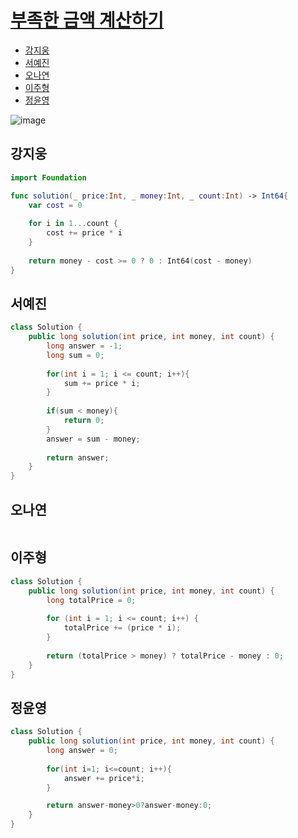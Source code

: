 
# [부족한 금액 계산하기](https://programmers.co.kr/learn/courses/30/lessons/82612)

- [강지웅](#강지웅)
- [서예진](#서예진)
- [오나연](#오나연)
- [이주형](#이주형)
- [정윤영](#정윤영)

![image](https://user-images.githubusercontent.com/56468120/164585500-bc7c45f8-7694-4ad0-8173-2ed59b3f23a3.png)

## 강지웅
```swift
import Foundation

func solution(_ price:Int, _ money:Int, _ count:Int) -> Int64{
    var cost = 0
    
    for i in 1...count {
        cost += price * i
    }
    
    return money - cost >= 0 ? 0 : Int64(cost - money)
}
```
## 서예진
```java
class Solution {
    public long solution(int price, int money, int count) {
        long answer = -1;
        long sum = 0;
        
        for(int i = 1; i <= count; i++){
            sum += price * i;
        }
        
        if(sum < money){
            return 0;
        }
        answer = sum - money;
        
        return answer;
    }
}
```

## 오나연
```java

```

## 이주형
```java
class Solution {
    public long solution(int price, int money, int count) {
        long totalPrice = 0;
        
        for (int i = 1; i <= count; i++) {
            totalPrice += (price * i);
        }
        
        return (totalPrice > money) ? totalPrice - money : 0;
    }
}
```

## 정윤영
```java
class Solution {
    public long solution(int price, int money, int count) {
        long answer = 0;
        
        for(int i=1; i<=count; i++){
            answer += price*i;
        }

        return answer-money>0?answer-money:0;
    }
}
```
